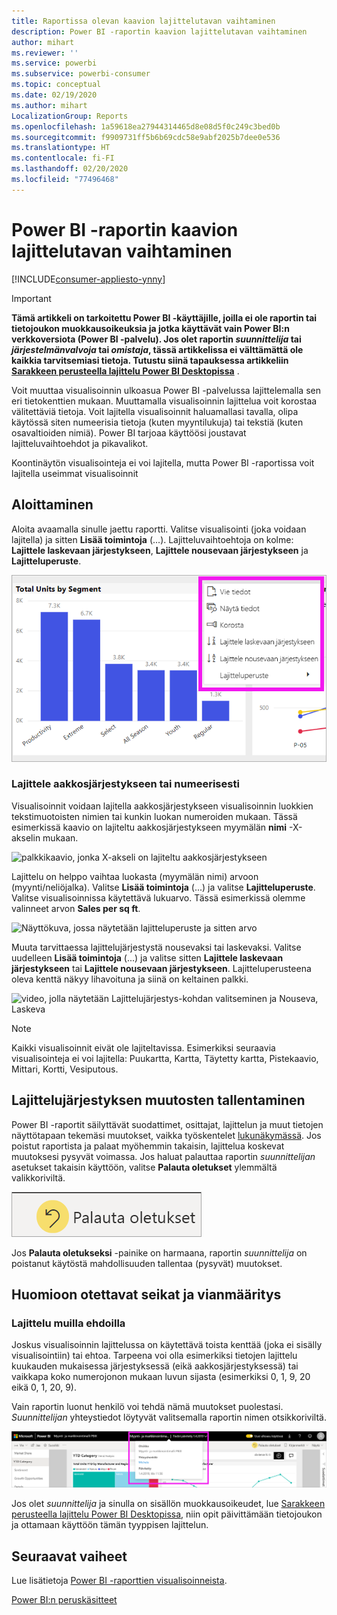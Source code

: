 ```yaml
---
title: Raportissa olevan kaavion lajittelutavan vaihtaminen
description: Power BI -raportin kaavion lajittelutavan vaihtaminen
author: mihart
ms.reviewer: ''
ms.service: powerbi
ms.subservice: powerbi-consumer
ms.topic: conceptual
ms.date: 02/19/2020
ms.author: mihart
LocalizationGroup: Reports
ms.openlocfilehash: 1a59618ea27944314465d8e08d5f0c249c3bed0b
ms.sourcegitcommit: f9909731ff5b6b69cdc58e9abf2025b7dee0e536
ms.translationtype: HT
ms.contentlocale: fi-FI
ms.lasthandoff: 02/20/2020
ms.locfileid: "77496468"
---
```

# <a name="change-how-a-chart-is-sorted-in-a-power-bi-report"></a>Power BI -raportin kaavion lajittelutavan vaihtaminen

[!INCLUDE[consumer-appliesto-ynny](../includes/consumer-appliesto-ynny.md)]


> [!IMPORTANT]
> **Tämä artikkeli on tarkoitettu Power BI -käyttäjille, joilla ei ole raportin tai tietojoukon muokkausoikeuksia ja jotka käyttävät vain Power BI:n verkkoversiota (Power BI -palvelu). Jos olet raportin *suunnittelija* tai *järjestelmänvalvoja* tai *omistaja*, tässä artikkelissa ei välttämättä ole kaikkia tarvitsemiasi tietoja. Tutustu siinä tapauksessa artikkeliin [Sarakkeen perusteella lajittelu Power BI Desktopissa](../desktop-sort-by-column.md)** .

Voit muuttaa visualisoinnin ulkoasua Power BI -palvelussa lajittelemalla sen eri tietokenttien mukaan. Muuttamalla visualisoinnin lajittelua voit korostaa välitettäviä tietoja. Voit lajitella visualisoinnit haluamallasi tavalla, olipa käytössä siten numeerisia tietoja (kuten myyntilukuja) tai tekstiä (kuten osavaltioiden nimiä). Power BI tarjoaa käyttöösi joustavat lajitteluvaihtoehdot ja pikavalikot. 

Koontinäytön visualisointeja ei voi lajitella, mutta Power BI -raportissa voit lajitella useimmat visualisoinnit 

## <a name="get-started"></a>Aloittaminen

Aloita avaamalla sinulle jaettu raportti. Valitse visualisointi (joka voidaan lajitella) ja sitten **Lisää toimintoja** (...).  Lajitteluvaihtoehtoja on kolme: **Lajittele laskevaan järjestykseen**, **Lajittele nousevaan järjestykseen** ja **Lajitteluperuste**. 
    

![palkkikaavio, jonka X-akseli on lajiteltu aakkosjärjestykseen](media/end-user-change-sort/power-bi-more-actions.png)

### <a name="sort-alphabetically-or-numerically"></a>Lajittele aakkosjärjestykseen tai numeerisesti

Visualisoinnit voidaan lajitella aakkosjärjestykseen visualisoinnin luokkien tekstimuotoisten nimien tai kunkin luokan numeroiden mukaan. Tässä esimerkissä kaavio on lajiteltu aakkosjärjestykseen myymälän **nimi** -X-akselin mukaan.

![palkkikaavio, jonka X-akseli on lajiteltu aakkosjärjestykseen](media/end-user-change-sort/powerbi-sort-category.png)

Lajittelu on helppo vaihtaa luokasta (myymälän nimi) arvoon (myynti/neliöjalka). Valitse **Lisää toimintoja** (...) ja valitse **Lajitteluperuste**. Valitse visualisoinnissa käytettävä lukuarvo.  Tässä esimerkissä olemme valinneet arvon **Sales per sq ft**.

![Näyttökuva, jossa näytetään lajitteluperuste ja sitten arvo](media/end-user-change-sort/power-bi-sort-value.png)

Muuta tarvittaessa lajittelujärjestystä nousevaksi tai laskevaksi.  Valitse uudelleen **Lisää toimintoja** (...) ja valitse sitten **Lajittele laskevaan järjestykseen** tai **Lajittele nousevaan järjestykseen**. Lajitteluperusteena oleva kenttä näkyy lihavoituna ja siinä on keltainen palkki.

   ![video, jolla näytetään Lajittelujärjestys-kohdan valitseminen ja Nouseva, Laskeva](media/end-user-change-sort/sort.gif)

> [!NOTE]
> Kaikki visualisoinnit eivät ole lajiteltavissa. Esimerkiksi seuraavia visualisointeja ei voi lajitella: Puukartta, Kartta, Täytetty kartta, Pistekaavio, Mittari, Kortti, Vesiputous.

## <a name="saving-changes-you-make-to-sort-order"></a>Lajittelujärjestyksen muutosten tallentaminen
Power BI -raportit säilyttävät suodattimet, osittajat, lajittelun ja muut tietojen näyttötapaan tekemäsi muutokset, vaikka työskentelet [lukunäkymässä](end-user-reading-view.md). Jos poistut raportista ja palaat myöhemmin takaisin, lajittelua koskevat muutoksesi pysyvät voimassa.  Jos haluat palauttaa raportin *suunnittelijan* asetukset takaisin käyttöön, valitse **Palauta oletukset** ylemmältä valikkoriviltä. 

![pysyvä lajittelu](media/end-user-change-sort/power-bi-reset.png)

Jos **Palauta oletukseksi** -painike on harmaana, raportin *suunnittelija* on poistanut käytöstä mahdollisuuden tallentaa (pysyvät) muutokset.

<a name="other"></a>
## <a name="considerations-and-troubleshooting"></a>Huomioon otettavat seikat ja vianmääritys

### <a name="sorting-using-other-criteria"></a>Lajittelu muilla ehdoilla
Joskus visualisoinnin lajittelussa on käytettävä toista kenttää (joka ei sisälly visualisointiin) tai ehtoa.  Tarpeena voi olla esimerkiksi tietojen lajittelu kuukauden mukaisessa järjestyksessä (eikä aakkosjärjestyksessä) tai vaikkapa koko numerojonon mukaan luvun sijasta (esimerkiksi 0, 1, 9, 20 eikä 0, 1, 20, 9).  

Vain raportin luonut henkilö voi tehdä nämä muutokset puolestasi. *Suunnittelijan* yhteystiedot löytyvät valitsemalla raportin nimen otsikkoriviltä.

![Valikko, joka näyttää yhteystiedot](media/end-user-change-sort/power-bi-contact.png)

Jos olet *suunnittelija*  ja sinulla on sisällön muokkausoikeudet, lue [Sarakkeen perusteella lajittelu Power BI Desktopissa](../desktop-sort-by-column.md), niin opit päivittämään tietojoukon ja ottamaan käyttöön tämän tyyppisen lajittelun.

## <a name="next-steps"></a>Seuraavat vaiheet
Lue lisätietoja [Power BI -raporttien visualisoinneista](end-user-visualizations.md).

[Power BI:n peruskäsitteet](end-user-basic-concepts.md)
